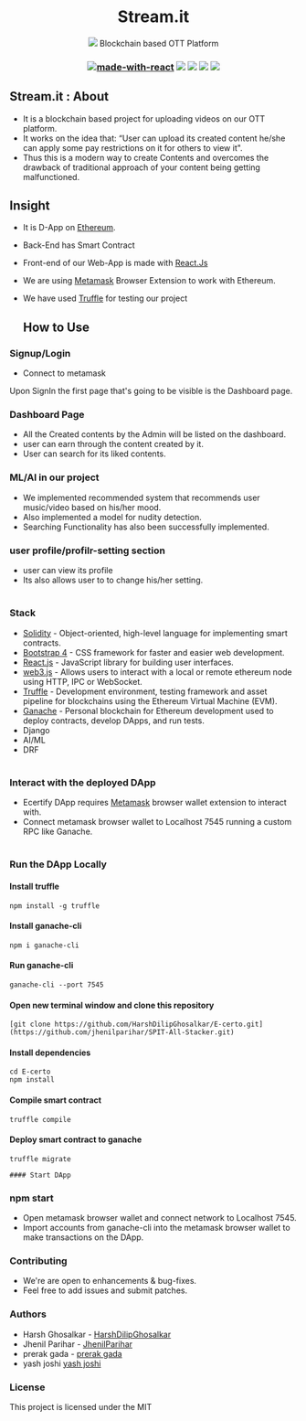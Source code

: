 
<h1 align="center"> Stream.it </h1>

 <p align="center">
<img src="https://readme-typing-svg.herokuapp.com?font=monospace&color=92B6FE&size=25&vCenter=true&lines=Issuance+of+Content;>
</p>
</p>
<h3 align="center"> Blockchain based OTT Platform<h3>

<div align="center">
  
 
  [![made-with-react](https://img.shields.io/badge/React-16.8.4-brightgreen.svg?style=for-the-badge)](https://github.com/facebook/create-react-app)
   [![](https://img.shields.io/badge/-Ethereum-lightgrey.svg?style=for-the-badge)](https://www.ethereum.org/)
    ![](https://img.shields.io/badge/Smart%20-Contract-lightgrey.svg?style=for-the-badge)
 ![](https://img.shields.io/github/forks/HarshDilipGhosalkar/E-certo.svg?style=for-the-badge) 
  ![](https://img.shields.io/github/stars/HarshDilipGhosalkar/E-certo.svg?style=for-the-badge) 

 </div>
  
  ## Stream.it : About
- It is a blockchain based project for uploading videos on our OTT platform. 
- It works on the idea that: “User can upload its created content he/she can apply some pay restrictions on it for others to view it". 
- Thus this is a modern way to create Contents and overcomes the drawback of traditional approach of your content being getting malfunctioned.

  
## Insight
- It is D-App on [Ethereum](https://www.ethereum.org/).
- Back-End has Smart Contract 
- Front-end of our Web-App is made with [React.Js](https://github.com/facebook/create-react-app)   

- We are using [Metamask](https://metamask.io/) Browser Extension to work with Ethereum.
- We have used [Truffle](https://www.trufflesuite.com/) for testing our project
  
  
  
  ## How to Use

### Signup/Login
- Connect to metamask
  <p align="center">
 
</p>
  
  
 Upon SignIn the first page that's going to be visible is the Dashboard page.
 ### Dashboard Page
- All the Created contents by the Admin will be listed on the dashboard.
- user can earn through the content created by it.
- User can search for its liked contents.
 <p align="center">
 
</p>  
 
  ### ML/AI in our project
- We implemented recommended system that recommends user music/video based on his/her mood.
- Also implemented a model for nudity detection.
- Searching Functionality has also been successfully implemented.
 
 


 ### user profile/profilr-setting section
- user can view its profile 
- Its also allows user to to change his/her setting.
  
 
#
### Stack
- [Solidity](https://docs.soliditylang.org/en/v0.7.6/) - Object-oriented, high-level language for implementing smart contracts.
- [Bootstrap 4](https://getbootstrap.com/) - CSS framework for faster and easier web development.
- [React.js](https://reactjs.org/) - JavaScript library for building user interfaces.
- [web3.js](https://web3js.readthedocs.io/en/v1.3.4/) - Allows users to interact with a local or remote ethereum node using HTTP, IPC or WebSocket.
- [Truffle](https://www.trufflesuite.com/truffle) - Development environment, testing framework and asset pipeline for blockchains using the Ethereum Virtual Machine (EVM).
- [Ganache](https://www.trufflesuite.com/ganache) - Personal blockchain for Ethereum development used to deploy contracts, develop DApps, and run tests.
- Django
- AI/ML
- DRF
#
### Interact with the deployed DApp
- Ecertify DApp requires [Metamask](https://metamask.io/) browser wallet extension to interact with.
- Connect metamask browser wallet to Localhost 7545 running a custom RPC like Ganache.

#
### Run the DApp Locally
#### Install truffle
```
npm install -g truffle
```
#### Install ganache-cli
```
npm i ganache-cli
```
#### Run ganache-cli
```
ganache-cli --port 7545
```
#### Open new terminal window and clone this repository
```
[git clone https://github.com/HarshDilipGhosalkar/E-certo.git](https://github.com/jhenilparihar/SPIT-All-Stacker.git)
```
#### Install dependencies
```
cd E-certo
npm install
```
#### Compile smart contract
```
truffle compile
```
#### Deploy smart contract to ganache
```
truffle migrate
```
```
#### Start DApp
```
### npm start

- Open metamask browser wallet and connect network to Localhost 7545.
- Import accounts from ganache-cli into the metamask browser wallet to make transactions on the DApp.
  
### Contributing
- We're are open to enhancements & bug-fixes.
- Feel free to add issues and submit patches.
### Authors
- Harsh Ghosalkar - [HarshDilipGhosalkar](https://github.com/HarshDilipGhosalkar)
- Jhenil Parihar - [JhenilParihar](https://github.com/jhenilparihar)
- prerak gada - [prerak gada](https://github.com/jhenilparihar)
- yash joshi [yash joshi](https://github.com/jhenilparihar)
### License
This project is licensed under the MIT
